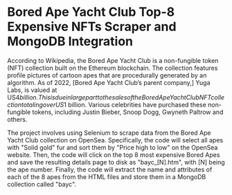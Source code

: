 # Bored Ape Yacht Club Top-8 Expensive NFTs Scraper and MongoDB Integration

According to Wikipedia, the Bored Ape Yacht Club is a non-fungible token (NFT) collection built on the Ethereum blockchain.  The collection features profile pictures of cartoon apes that are procedurally generated by an algorithm.  As of 2022, [Bored Ape Yacht Club’s parent company,] Yuga Labs, is valued at US$4 billion.  This is due in large part to the sales of the Bored Ape Yacht Club NFT collection totaling over US$1 billion. Various celebrities have purchased these non-fungible tokens, including Justin Bieber, Snoop Dogg, Gwyneth Paltrow and others.

The project involves using Selenium to scrape data from the Bored Ape Yacht Club collection on OpenSea. Specifically, the code will select all apes with "Solid gold" fur and sort them by "Price high to low" on the OpenSea website. Then, the code will click on the top 8 most expensive Bored Apes and save the resulting details page to disk as "bayc_[N].htm", with [N] being the ape number. Finally, the code will extract the name and attributes of each of the 8 apes from the HTML files and store them in a MongoDB collection called "bayc".
